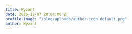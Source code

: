```yaml
---
title: Wyzant
date: 2016-12-07 20:08:00 Z
profile-image: "/blog/uploads/author-icon-default.png"
author: Wyzant
---
```


